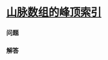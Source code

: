 # [山脉数组的峰顶索引](https://leetcode-cn.com/problems/peak-index-in-a-mountain-array)

### 问题



### 解答

```

```